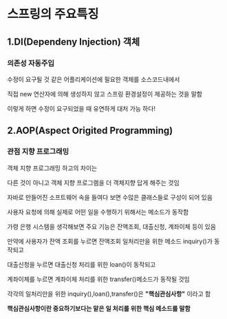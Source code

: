 # 스프링의 주요특징
## 1.DI(Dependeny Injection) 객체
### 의존성 자동주입
수정이 요구될 것 같은 어플리케이션에 필요한 객체를 소스코드내에서 

직접 new 연산자에 의해 생성하지 않고 스프링 환경설정이 제공하는 것을 말함

이렇게 하면 수정이 요구되었을 때 유연하게 대처 가능 하다! 

## 2.AOP(Aspect Origited Programming)
### 관점 지향 프로그래밍
객체 지향 프로그래밍 하고의 차이는

다른 것이 아니고 객체 지향 프로그램을 더 객체지향 답게 해주는 것임 

자바로 만들어진 소프트웨어 속을 들여다 보면 수많은 클래스들로 구성이 되어 있음

사용자 요청에 의해 실제로 어떤 일을 수행하기 위해서는 메소드가 동작함

가령 은행 시스템을 생각해보면 주요 기능은 잔액조회, 대출신청, 계좌이체 등이 있음 

만약에 사용자가 잔액 조회를 누르면 잔액조회 일처리만을 위한 메소드 inquiry()가 동작되고

대출신청을 누르면 대출신청 처리를 위한 loan()이 동작되고

계좌이체를 누르면 계좌이체 처리를 위한 transfer()메소드가 동작될 것임

각각의 일처리만을 위한 inquiry(),loan(),transfer()은 **"핵심관심사항"** 이라고 함

**핵심관심사항이란 중요하기보다는 맡은 일 처리를 위한 핵심 메소드를 말함**
